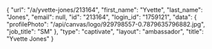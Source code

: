 {
    "url": "\/a\/yvette-jones\/213164",
    "first_name": "Yvette",
    "last_name": "Jones",
    "email": null,
    "id": "213164",
    "login_id": "1759121",
    "data": {
        "profilePhoto": "\/api\/canvas\/logo\/929798557-0.7879635796882.jpg",
        "job_title": "SM"
    },
    "type": "captivate",
    "layout": "ambassador",
    "title": "Yvette Jones"
}